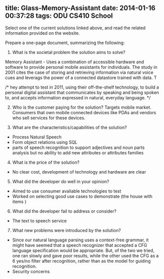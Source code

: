 title: Glass-Memory-Assistant
date: 2014-01-16 00:37:28
tags: ODU CS410 School
---

Select one of the current solutions linked above, and read the related information provided on the website.

Prepare a one-page document, summarizing the following:

1. What is the societal problem the solution aims to solve?

Memory Assistant - Uses a combination of accessible hardware and software to provide 
personal mobile assistants for individuals. The study in 2001 cites the case of storing and retrieving information via natural voice cues and leverags the power of a connected datastore trained with data. T

/* hey attempt to test in 2011, using their off-the-shelf technology, to build a personal digital  assistant that communicates by speaking and being spoken to, and accepts information expressed in natural, everyday language. */ 

2. Who is the customer paying for the solution?
Targets mobile market. 
Consumers that own mobile connected devices like PDAs and vendors who sell services for these devices.

3. What are the characteristics/capabilities of the solution?
+ Process Natural Speech 
+ Form object relations using SQL
+ parts of speech recognition to support adjectives and noun parts analysis but no ability to add new attributes or attributes families


4. What is the price of the solution?
+  No clear cost, development of technology and hardware are clear

5. What did the developer do well in your opinion?
+ Aimed to use consumer avaliable technologies to test 
+ Worked on selecting good use cases to demonstrate (the house with items )

6. What did the developer fail to address or consider?
+  The text to speech service 
7. What new problems were introduced by the solution?
+  Since our natural language parsing uses a context-free grammar, it might have seemed that a speech recognizer that accepted a CFG language specification would be appropriate. But, of the two we tried, one ran slowly and gave poor results, while the other used the CFG as a 6 yes/no filter after recognition, rather than as the model for guiding recognition.
+ Security concerns

